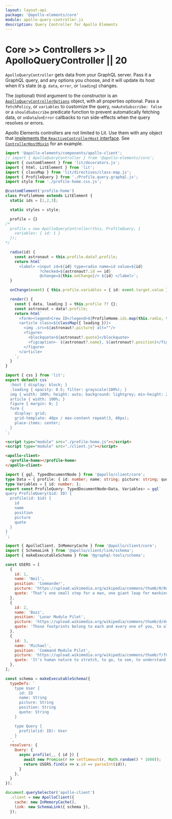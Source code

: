 ```yaml
---
layout: layout-api
package: '@apollo-elements/core'
module: apollo-query-controller.js
description: Query Controller for Apollo Elements
---
```

<!-- ----------------------------------------------------------------------------------------
     Welcome! This file includes automatically generated API documentation.
     To edit the docs that appear within, find the original source file under `packages/*`,
     corresponding to the package name and module in this YAML front-matter block.
     Thank you for your interest in Apollo Elements 😁
------------------------------------------------------------------------------------------ -->

# Core >> Controllers >> ApolloQueryController || 20

`ApolloQueryController` gets data from your GraphQL server. Pass it a GraphQL query, and any options you choose, and it will update its host when it's state (e.g. `data`, `error`, or `loading`) changes.

The (optional) third argument to the constructor is an [`ApolloQueryControllerOptions`](#options) object, with all properties optional. Pass a `fetchPolicy`, or `variables` to customize the query, `noAutoSubscribe: false` or a `shouldSubscribe` predicate function to prevent automatically fetching data, or `onData`/`onError` callbacks to run side-effects when the query resolves or errors.

<inline-notification type="tip">

Apollo Elements controllers are not limited to Lit. Use them with any object that [implements the `ReactiveControllerHost` interface](https://lit.dev/docs/composition/controllers/). See [`ControllerHostMixin`](/api/libraries/mixins/controller-host-mixin/) for an example.

</inline-notification>

```ts playground query-controller profile-home.ts
import '@apollo-elements/components/apollo-client';
// import { ApolloQueryController } from '@apollo-elements/core';
import { customElement } from 'lit/decorators.js';
import { html, LitElement } from 'lit';
import { classMap } from 'lit/directives/class-map.js';
import { ProfileQuery } from './Profile.query.graphql.js';
import style from './profile-home.css.js';

@customElement('profile-home')
class ProfileHome extends LitElement {
  static ids = [1,2,3];

  static styles = style;

  profile = {}
/*
  profile = new ApolloQueryController(this, ProfileQuery, {
    variables: { id: 1 }
  });
*/

  radio(id) {
    const astronaut = this.profile.data?.profile;
    return html`
      <label> <input id=${id} type=radio name=id value=${id}
               ?checked=${astronaut?.id == id}
               @change=${this.onChange}/> ${id} </label>`;
  }

  onChange(event) { this.profile.variables = { id: event.target.value } }

  render() {
    const { data, loading } = this.profile ?? {};
    const astronaut = data?.profile;
    return html`
      <form><legend>Crew ID</legend>${ProfileHome.ids.map(this.radio, this)}</form>
      <article class=${classMap({ loading })}>
        <img .src=${astronaut?.picture} alt=""/>
        <figure>
          <blockquote>${astronaut?.quote}</blockquote>
          <figcaption>- ${astronaut?.name}, ${astronaut?.position}</figcaption>
        </figure>
      </article>
    `;
  }
}
```

```js playground-file query-controller profile-home.css.ts
import { css } from 'lit';
export default css`
  :host { display: block; }
  .loading { opacity: 0.5; filter: grayscale(100%); }
  img { width: 100%; height: auto; background: lightgrey; min-height: 295px; }
  article { width: 100%; }
  figure { margin: 0; }
  form {
    display: grid;
    grid-template: 40px / max-content repeat(3, 40px);
    place-items: center;
  }
`;
```

```html playground-file query-controller index.html
<script type="module" src="./profile-home.js"></script>
<script type="module" src="./client.js"></script>

<apollo-client>
  <profile-home></profile-home>
</apollo-client>
```

```ts playground-file query-controller Profile.query.graphql.ts
import { gql, TypedDocumentNode } from '@apollo/client/core';
type Data = { profile: { id: number; name: string; picture: string; quote: string; } };
type Variables = { id: number; };
export const ProfileQuery: TypedDocumentNode<Data, Variables> = gql`
query ProfileQuery($id: ID) {
  profile(id: $id) {
    id
    name
    position
    picture
    quote
  }
}
`;
```

```js playground-file query-controller client.js
import { ApolloClient, InMemoryCache } from '@apollo/client/core';
import { SchemaLink } from '@apollo/client/link/schema';
import { makeExecutableSchema } from '@graphql-tools/schema';

const USERS = [
  {
    id: 1,
    name: 'Neil',
    position: 'Commander',
    picture: 'https://upload.wikimedia.org/wikipedia/commons/thumb/0/0d/Neil_Armstrong_pose.jpg/1024px-Neil_Armstrong_pose.jpg?1623601441968',
    quote: 'That’s one small step for a man, one giant leap for mankind.',
  },
  {
    id: 2,
    name: 'Buzz',
    position: 'Lunar Module Pilot',
    picture: 'https://upload.wikimedia.org/wikipedia/commons/thumb/d/dc/Buzz_Aldrin.jpg/1024px-Buzz_Aldrin.jpg?1623601483170',
    quote: 'Those footprints belong to each and every one of you, to all mankind.',
  },
  {
    id: 3,
    name: 'Michael',
    position: 'Command Module Pilot',
    picture: 'https://upload.wikimedia.org/wikipedia/commons/thumb/f/f8/Michael_Collins_%28S69-31742%2C_restoration%29.jpg/1024px-Michael_Collins_%28S69-31742%2C_restoration%29.jpg?1623601522599',
    quote: 'It’s human nature to stretch, to go, to see, to understand. Exploration is not a choice, really; it’s an imperative.',
  },
];

const schema = makeExecutableSchema({
  typeDefs: `
    type User {
      id: ID
      name: String
      picture: String
      position: String
      quote: String
    }

    type Query {
      profile(id: ID): User
    }
  `,
  resolvers: {
    Query: {
      async profile(_, { id }) {
        await new Promise(r => setTimeout(r, Math.random() * 1000));
        return USERS.find(x => x.id == parseInt(id));
      }
    },
  }
});

document.querySelector('apollo-client')
  .client = new ApolloClient({
    cache: new InMemoryCache(),
    link: new SchemaLink({ schema }),
  });
```
